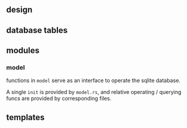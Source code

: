 ## design

## database tables

## modules

### model

functions in `model` serve as an interface to operate the sqlite database.

A single `init` is provided by `model.rs`, and relative operating / querying funcs are provided by corresponding files. 


## templates

